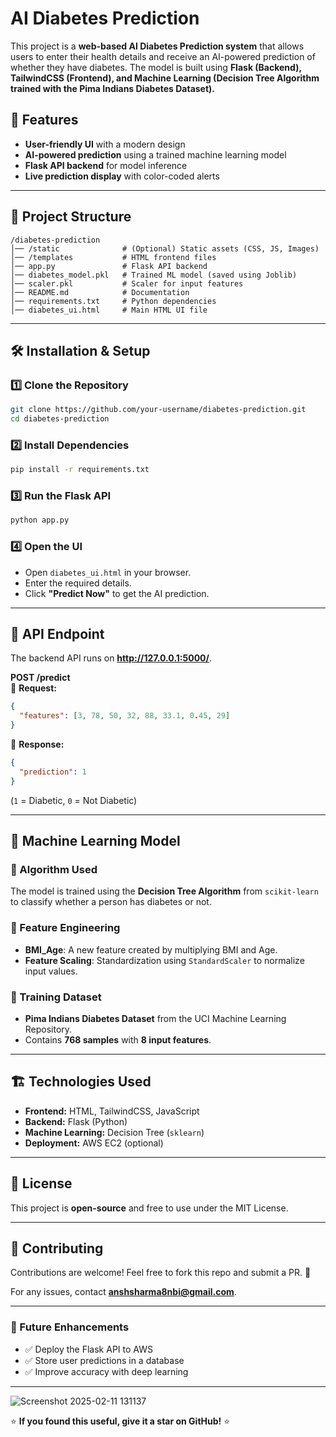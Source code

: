 # AI Diabetes Prediction

This project is a **web-based AI Diabetes Prediction system** that allows users to enter their health details and receive an AI-powered prediction of whether they have diabetes. The model is built using **Flask (Backend), TailwindCSS (Frontend), and Machine Learning (Decision Tree Algorithm trained with the Pima Indians Diabetes Dataset).**

## 🚀 Features
- **User-friendly UI** with a modern design
- **AI-powered prediction** using a trained machine learning model
- **Flask API backend** for model inference
- **Live prediction display** with color-coded alerts

---

## 📂 Project Structure
```
/diabetes-prediction
│── /static              # (Optional) Static assets (CSS, JS, Images)
│── /templates           # HTML frontend files
│── app.py               # Flask API backend
│── diabetes_model.pkl   # Trained ML model (saved using Joblib)
│── scaler.pkl           # Scaler for input features
│── README.md            # Documentation
│── requirements.txt     # Python dependencies
│── diabetes_ui.html     # Main HTML UI file
```

---

## 🛠️ Installation & Setup
### 1️⃣ Clone the Repository
```sh
git clone https://github.com/your-username/diabetes-prediction.git
cd diabetes-prediction
```

### 2️⃣ Install Dependencies
```sh
pip install -r requirements.txt
```

### 3️⃣ Run the Flask API
```sh
python app.py
```

### 4️⃣ Open the UI
- Open `diabetes_ui.html` in your browser.
- Enter the required details.
- Click **"Predict Now"** to get the AI prediction.

---

## 🔬 API Endpoint
The backend API runs on **http://127.0.0.1:5000/**.

**POST /predict**  
📌 **Request:**
```json
{
  "features": [3, 78, 50, 32, 88, 33.1, 0.45, 29]
}
```
📌 **Response:**
```json
{
  "prediction": 1
}
```
(`1` = Diabetic, `0` = Not Diabetic)

---

## 🤖 Machine Learning Model
### 🔹 Algorithm Used
The model is trained using the **Decision Tree Algorithm** from `scikit-learn` to classify whether a person has diabetes or not.

### 🔹 Feature Engineering
- **BMI_Age**: A new feature created by multiplying BMI and Age.
- **Feature Scaling**: Standardization using `StandardScaler` to normalize input values.

### 🔹 Training Dataset
- **Pima Indians Diabetes Dataset** from the UCI Machine Learning Repository.
- Contains **768 samples** with **8 input features**.

---

## 🏗️ Technologies Used
- **Frontend:** HTML, TailwindCSS, JavaScript
- **Backend:** Flask (Python)
- **Machine Learning:** Decision Tree (`sklearn`)
- **Deployment:** AWS EC2 (optional)

---

## 📜 License
This project is **open-source** and free to use under the MIT License.

---

## 🤝 Contributing
Contributions are welcome! Feel free to fork this repo and submit a PR. 🚀

For any issues, contact **anshsharma8nbi@gmail.com**.

---

### 🎯 Future Enhancements
- ✅ Deploy the Flask API to AWS
- ✅ Store user predictions in a database
- ✅ Improve accuracy with deep learning

---
![Screenshot 2025-02-11 131137](https://github.com/user-attachments/assets/086cd4e9-07f7-49c7-8b3e-9adc5c0c0c29)

⭐ **If you found this useful, give it a star on GitHub!** ⭐

